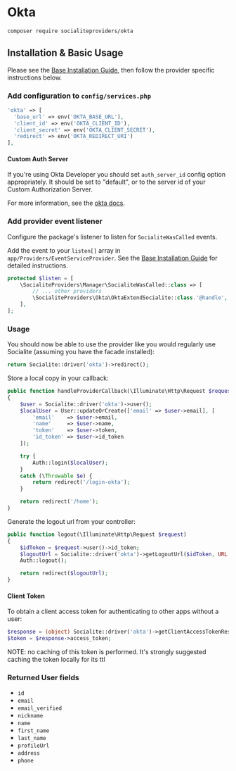 # Okta

```bash
composer require socialiteproviders/okta
```

## Installation & Basic Usage

Please see the [Base Installation Guide](https://socialiteproviders.com/usage/), then follow the provider specific instructions below.

### Add configuration to `config/services.php`

```php
'okta' => [    
  'base_url' => env('OKTA_BASE_URL'),
  'client_id' => env('OKTA_CLIENT_ID'),  
  'client_secret' => env('OKTA_CLIENT_SECRET'),  
  'redirect' => env('OKTA_REDIRECT_URI') 
],
```

#### Custom Auth Server

If you're using Okta Developer you should set `auth_server_id` config option appropriately. It should be set to "default", or to the server id of your Custom Authorization Server.

For more information, see the [okta docs](https://developer.okta.com/docs/concepts/auth-servers/).

### Add provider event listener

Configure the package's listener to listen for `SocialiteWasCalled` events.

Add the event to your `listen[]` array in `app/Providers/EventServiceProvider`. See the [Base Installation Guide](https://socialiteproviders.com/usage/) for detailed instructions.

```php
protected $listen = [
    \SocialiteProviders\Manager\SocialiteWasCalled::class => [
        // ... other providers
        \SocialiteProviders\Okta\OktaExtendSocialite::class.'@handle',
    ],
];
```

### Usage

You should now be able to use the provider like you would regularly use Socialite (assuming you have the facade installed):

```php
return Socialite::driver('okta')->redirect();
```

Store a local copy in your callback:

```php
public function handleProviderCallback(\Illuminate\Http\Request $request)
{
    $user = Socialite::driver('okta')->user();
    $localUser = User::updateOrCreate(['email' => $user->email], [
        'email'    => $user->email,
        'name'     => $user->name,
        'token'    => $user->token,
        'id_token' => $user->id_token
    ]);

    try {
        Auth::login($localUser);
    }
    catch (\Throwable $e) {
        return redirect('/login-okta');
    }

    return redirect('/home');
}
```

Generate the logout url from your controller:

```php
public function logout(\Illuminate\Http\Request $request)
{
    $idToken = $request->user()->id_token;
    $logoutUrl = Socialite::driver('okta')->getLogoutUrl($idToken, URL::to('/'));
    Auth::logout();

    return redirect($logoutUrl);
}
```

#### Client Token
To obtain a client access token for authenticating to other apps without a user:

```php
$response = (object) Socialite::driver('okta')->getClientAccessTokenResponse();
$token = $response->access_token;
```
NOTE: no caching of this token is performed. It's strongly suggested caching the token locally for its ttl

### Returned User fields

- ``id``
- ``email``
- ``email_verified``
- ``nickname``
- ``name``
- ``first_name``
- ``last_name``
- ``profileUrl``
- ``address``
- ``phone``
